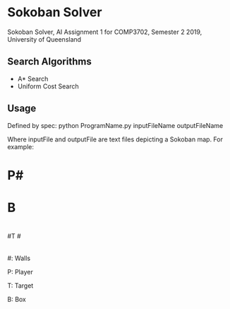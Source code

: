 # Sokoban Solver
Sokoban Solver, AI Assignment 1 for COMP3702, Semester 2 2019, University of Queensland

## Search Algorithms
* A\* Search
* Uniform Cost Search

## Usage
Defined by spec: python ProgramName.py inputFileName outputFileName

Where inputFile and outputFile are text files depicting a Sokoban map. For example:

######
#   P#
#  B #
#    #
#T   #
######

#: Walls

P: Player

T: Target

B: Box


